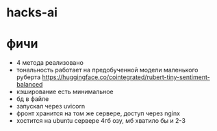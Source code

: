 # hacks-ai

# фичи
- 4 метода реализовано
- тональность работает на предобученной модели маленького руберта https://huggingface.co/cointegrated/rubert-tiny-sentiment-balanced
- кэширование есть минимальное
- бд в файле
- запускал через uvicorn
- фронт хранится на том же сервере, доступ через nginx
- хостится на ubuntu сервере 4гб озу, мб хватило бы и 2-3
